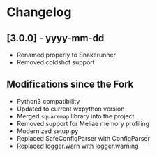# Changelog

## [3.0.0] - yyyy-mm-dd

* Renamed properly to Snakerunner
* Removed coldshot support


## Modifications since the Fork

* Python3 compatibility
* Updated to current wxpython version
* Merged `squaremap` library into the project
* Removed support for Meliae memory profiling
* Modernized setup.py
* Replaced SafeConfigParser with ConfigParser
* Replaced logger.warn with logger.warning

